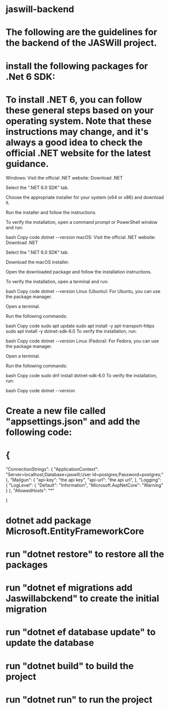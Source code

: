 # jaswill-backend
# The following are the guidelines for the backend of the JASWill project.
# install the following packages for .Net 6 SDK:
# To install .NET 6, you can follow these general steps based on your operating system. Note that these instructions may change, and it's always a good idea to check the official .NET website for the latest guidance.

Windows:
Visit the official .NET website: Download .NET

Select the ".NET 6.0 SDK" tab.

Choose the appropriate installer for your system (x64 or x86) and download it.

Run the installer and follow the instructions.

To verify the installation, open a command prompt or PowerShell window and run:

bash
Copy code
dotnet --version
macOS:
Visit the official .NET website: Download .NET

Select the ".NET 6.0 SDK" tab.

Download the macOS installer.

Open the downloaded package and follow the installation instructions.

To verify the installation, open a terminal and run:

bash
Copy code
dotnet --version
Linux (Ubuntu):
For Ubuntu, you can use the package manager.

Open a terminal.

Run the following commands:

bash
Copy code
sudo apt update
sudo apt install -y apt-transport-https
sudo apt install -y dotnet-sdk-6.0
To verify the installation, run:

bash
Copy code
dotnet --version
Linux (Fedora):
For Fedora, you can use the package manager.

Open a terminal.

Run the following commands:

bash
Copy code
sudo dnf install dotnet-sdk-6.0
To verify the installation, run:

bash
Copy code
dotnet --version
# Create a new file called "appsettings.json" and add the following code:
# {

  "ConnectionStrings": {
    "ApplicationContext": "Server=localhost;Database=jaswill;User Id=postgres;Password=postgres;"
  },
  "Mailgun": {
    "api-key": "the api key",
    "api-url": "the api url",
  },
  "Logging": {
    "LogLevel": {
      "Default": "Information",
      "Microsoft.AspNetCore": "Warning"
    }
  },
  "AllowedHosts": "*"

}
# dotnet add package Microsoft.EntityFrameworkCore
# run "dotnet restore" to restore all the packages
# run "dotnet ef migrations add Jaswillabckend" to create the initial migration
# run "dotnet ef database update" to update the database
# run "dotnet build" to build the project
# run "dotnet run" to run the project